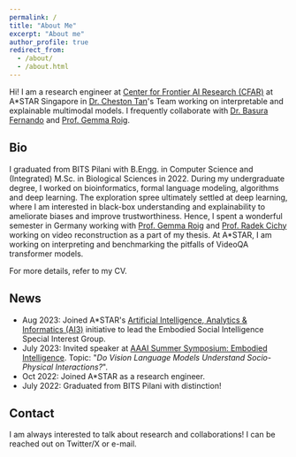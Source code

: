 ```yaml
---
permalink: /
title: "About Me"
excerpt: "About me"
author_profile: true
redirect_from: 
  - /about/
  - /about.html
---
```


Hi! I am a research engineer at [Center for Frontier AI Research (CFAR)](https://www.a-star.edu.sg/cfar) at A*STAR Singapore in [Dr. Cheston Tan](https://www.a-star.edu.sg/cfar/about-cfar/our-team/dr-cheston-tan)'s Team working on interpretable and explainable multimodal models. I frequently collaborate with [Dr. Basura Fernando](https://basurafernando.github.io/) and [Prof. Gemma Roig](https://cvai.cs.uni-frankfurt.de).

Bio
---
I graduated from BITS Pilani with B.Engg. in Computer Science and (Integrated) M.Sc. in Biological Sciences in 2022. 
During my undergraduate degree, I worked on bioinformatics, formal language modeling, algorithms and deep learning. 
The exploration spree ultimately settled at deep learning, where I am interested in black-box understanding and explainability to ameliorate biases and improve trustworthiness.
Hence, I spent a wonderful semester in  Germany working with [Prof. Gemma Roig](https://cvai.cs.uni-frankfurt.de) and [Prof. Radek Cichy](http://userpage.fu-berlin.de/rmcichy/) working on video reconstruction as a part of my thesis.
At A*STAR, I am working on interpreting and benchmarking the pitfalls of VideoQA transformer models.

For more details, refer to my CV.

News
------
- Aug 2023: Joined A*STAR's [Artificial Intelligence, Analytics & Informatics (AI3)](https://www.a-star.edu.sg/htco/ai3) initiative to lead the Embodied Social Intelligence Special Interest Group. 
- July 2023: Invited speaker at [AAAI Summer Symposium: Embodied Intelligence](https://sites.google.com/view/embodiedintelligence). Topic: "_Do Vision Language Models Understand Socio-Physical Interactions?_".
- Oct 2022: Joined A*STAR as a research engineer.
- July 2022: Graduated from BITS Pilani with distinction!

Contact
------
I am always interested to talk about research and collaborations! I can be reached out on Twitter/X or e-mail.